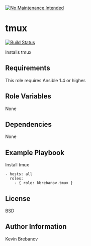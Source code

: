 [![No Maintenance Intended](http://unmaintained.tech/badge.svg)](http://unmaintained.tech/)

tmux
====

[![Build Status](https://travis-ci.org/kbrebanov/ansible-tmux.svg?branch=master)](https://travis-ci.org/kbrebanov/ansible-tmux)

Installs tmux

Requirements
------------

This role requires Ansible 1.4 or higher.

Role Variables
--------------

None

Dependencies
------------

None

Example Playbook
----------------

Install tmux
```
- hosts: all
  roles:
    - { role: kbrebanov.tmux }
```

License
-------

BSD

Author Information
------------------

Kevin Brebanov
